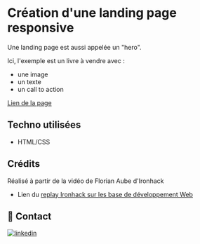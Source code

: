 # Création d'une landing page responsive

Une landing page est aussi appelée un "hero".

Ici, l'exemple est un livre à vendre avec : 
* une image
* un texte
* un call to action

[Lien de la page](https://varesva.github.io/book_landing_page_exercise/)

## Techno utilisées

* HTML/CSS

## Crédits
Réalisé à partir de la vidéo de Florian Aube d'Ironhack 
* Lien du [replay Ironhack sur les base de développement Web](https://event.eu.on24.com/eventRegistration/console/EventConsoleApollo.jsp?&eventid=8000019570&sessionid=1&username=&partnerref=meetup&format=fhvideo1&mobile=&flashsupportedmobiledevice=&helpcenter=&key=B1214BA286C4D6AAC31A6FABC366BDAC&newConsole=true&nxChe=true&newTabCon=true&consoleEarEventConsole=false&text_language_id=fr&playerwidth=748&playerheight=526&eventuserid=211370335&contenttype=A&mediametricsessionid=172968033&mediametricid=2586146&usercd=211370335&mode=launch)

## 💬 Contact
[![linkedin](https://img.shields.io/badge/linkedin-0A66C2?style=for-the-badge&logo=linkedin&logoColor=white)](https://www.linkedin.com/in/justine-tavares-vaz-994963190)